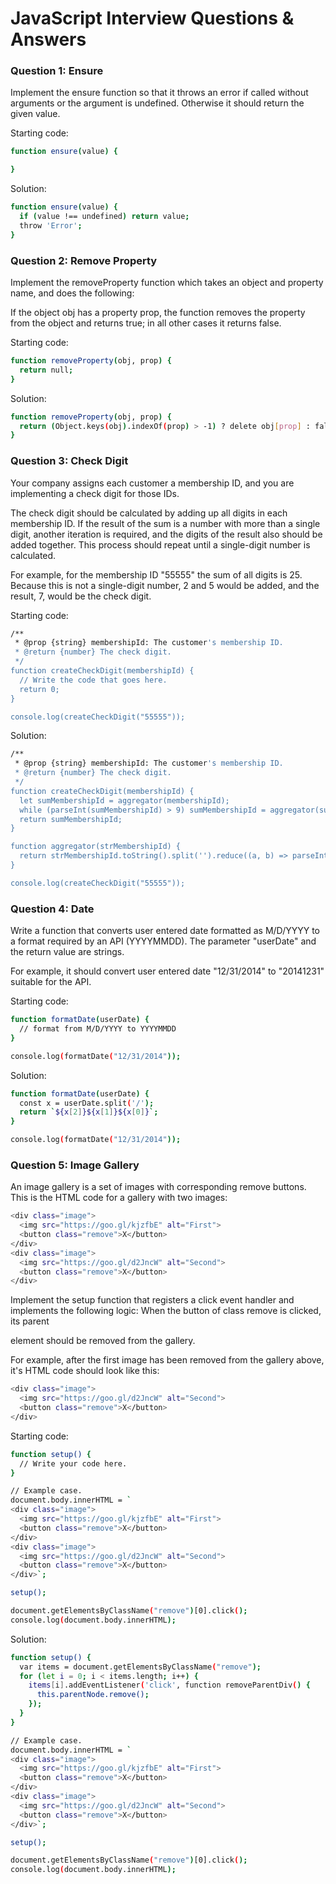 # JavaScript Interview Questions & Answers

### Question 1: Ensure

Implement the ensure function so that it throws an error if called without arguments or the argument is undefined. Otherwise it should return the given value.

Starting code:

```sh
function ensure(value) {

}
```

Solution:

```sh
function ensure(value) {
  if (value !== undefined) return value;
  throw 'Error';
}
```

### Question 2: Remove Property

Implement the removeProperty function which takes an object and property name, and does the following:

If the object obj has a property prop, the function removes the property from the object and returns true; in all other cases it returns false.

Starting code:

```sh
function removeProperty(obj, prop) {
  return null;
}
```

Solution:

```sh
function removeProperty(obj, prop) {
  return (Object.keys(obj).indexOf(prop) > -1) ? delete obj[prop] : false;
}
```

### Question 3: Check Digit

Your company assigns each customer a membership ID, and you are implementing a check digit for those IDs.

The check digit should be calculated by adding up all digits in each membership ID. If the result of the sum is a number with more than a single digit, another iteration is required, and the digits of the result also should be added together. This process should repeat until a single-digit number is calculated.

For example, for the membership ID "55555" the sum of all digits is 25. Because this is not a single-digit number, 2 and 5 would be added, and the result, 7, would be the check digit.

Starting code:

```sh
/**
 * @prop {string} membershipId: The customer's membership ID.
 * @return {number} The check digit.
 */
function createCheckDigit(membershipId) {
  // Write the code that goes here.
  return 0;
}

console.log(createCheckDigit("55555"));
```

Solution:

```sh
/**
 * @prop {string} membershipId: The customer's membership ID.
 * @return {number} The check digit.
 */
function createCheckDigit(membershipId) {
  let sumMembershipId = aggregator(membershipId);
  while (parseInt(sumMembershipId) > 9) sumMembershipId = aggregator(sumMembershipId);
  return sumMembershipId;
}

function aggregator(strMembershipId) {
  return strMembershipId.toString().split('').reduce((a, b) => parseInt(a) + parseInt(b), 0);
}

console.log(createCheckDigit("55555"));
```

### Question 4: Date

Write a function that converts user entered date formatted as M/D/YYYY to a format required by an API (YYYYMMDD). The parameter "userDate" and the return value are strings.

For example, it should convert user entered date "12/31/2014" to "20141231" suitable for the API.

Starting code:

```sh
function formatDate(userDate) {
  // format from M/D/YYYY to YYYYMMDD
}

console.log(formatDate("12/31/2014"));
```

Solution:

```sh
function formatDate(userDate) {
  const x = userDate.split('/');
  return `${x[2]}${x[1]}${x[0]}`;
}

console.log(formatDate("12/31/2014"));
```

### Question 5: Image Gallery

An image gallery is a set of images with corresponding remove buttons. This is the HTML code for a gallery with two images:

```sh
<div class="image">
  <img src="https://goo.gl/kjzfbE" alt="First">
  <button class="remove">X</button>
</div>
<div class="image">
  <img src="https://goo.gl/d2JncW" alt="Second">
  <button class="remove">X</button>
</div>
```

Implement the setup function that registers a click event handler and implements the following logic: When the button of class remove is clicked, its parent <div> element should be removed from the gallery.

For example, after the first image has been removed from the gallery above, it's HTML code should look like this:


```sh
<div class="image">
  <img src="https://goo.gl/d2JncW" alt="Second">
  <button class="remove">X</button>
</div>
```

Starting code:

```sh
function setup() {
  // Write your code here.
}

// Example case. 
document.body.innerHTML = `
<div class="image">
  <img src="https://goo.gl/kjzfbE" alt="First">
  <button class="remove">X</button>
</div>
<div class="image">
  <img src="https://goo.gl/d2JncW" alt="Second">
  <button class="remove">X</button>
</div>`;

setup();

document.getElementsByClassName("remove")[0].click();
console.log(document.body.innerHTML);
```

Solution:

```sh
function setup() {
  var items = document.getElementsByClassName("remove");
  for (let i = 0; i < items.length; i++) {
    items[i].addEventListener('click', function removeParentDiv() {
      this.parentNode.remove();
    });
  }
}

// Example case. 
document.body.innerHTML = `
<div class="image">
  <img src="https://goo.gl/kjzfbE" alt="First">
  <button class="remove">X</button>
</div>
<div class="image">
  <img src="https://goo.gl/d2JncW" alt="Second">
  <button class="remove">X</button>
</div>`;

setup();

document.getElementsByClassName("remove")[0].click();
console.log(document.body.innerHTML);
```
